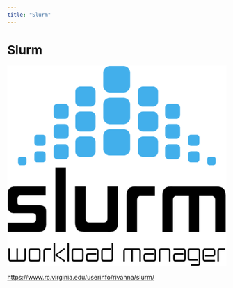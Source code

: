 ```yaml
---
title: "Slurm"
---
```


# Slurm

![slurm image](img\HPC_From_Terminal33.png)

https://www.rc.virginia.edu/userinfo/rivanna/slurm/
